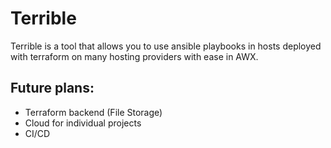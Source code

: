 # Terrible

Terrible is a tool that allows you to use ansible playbooks in hosts deployed with terraform on many hosting providers with ease in AWX.

## Future plans:
- Terraform backend (File Storage)
- Cloud for individual projects
- CI/CD